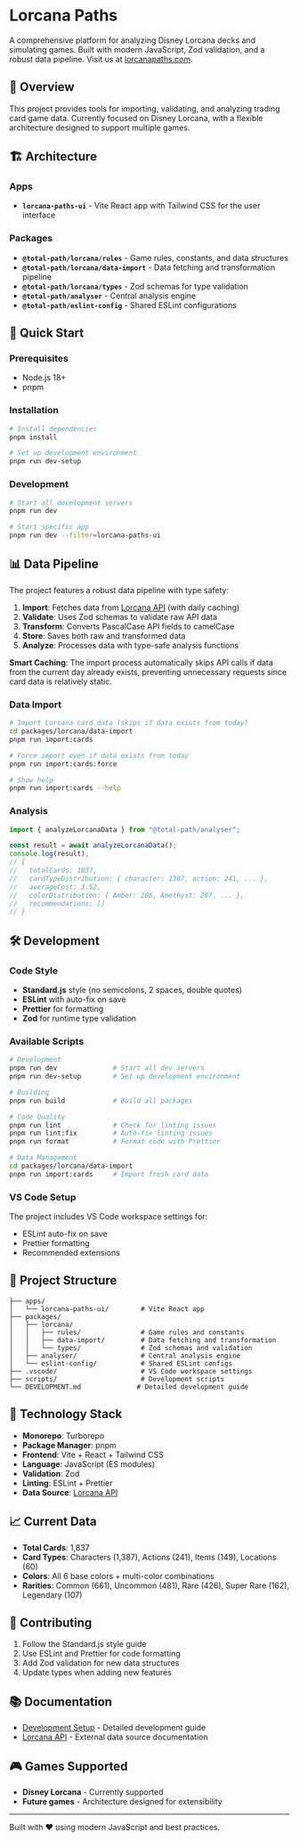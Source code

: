 # Lorcana Paths

A comprehensive platform for analyzing Disney Lorcana decks and simulating games. Built with modern JavaScript, Zod validation, and a robust data pipeline. Visit us at [lorcanapaths.com](https://lorcanapaths.com).

## 🎯 Overview

This project provides tools for importing, validating, and analyzing trading card game data. Currently focused on Disney Lorcana, with a flexible architecture designed to support multiple games.

## 🏗️ Architecture

### Apps

- **`lorcana-paths-ui`** - Vite React app with Tailwind CSS for the user interface

### Packages

- **`@total-path/lorcana/rules`** - Game rules, constants, and data structures
- **`@total-path/lorcana/data-import`** - Data fetching and transformation pipeline
- **`@total-path/lorcana/types`** - Zod schemas for type validation
- **`@total-path/analyser`** - Central analysis engine
- **`@total-path/eslint-config`** - Shared ESLint configurations

## 🚀 Quick Start

### Prerequisites

- Node.js 18+
- pnpm

### Installation

```bash
# Install dependencies
pnpm install

# Set up development environment
pnpm run dev-setup
```

### Development

```bash
# Start all development servers
pnpm run dev

# Start specific app
pnpm run dev --filter=lorcana-paths-ui
```

## 📊 Data Pipeline

The project features a robust data pipeline with type safety:

1. **Import**: Fetches data from [Lorcana API](https://lorcana-api.com) (with daily caching)
2. **Validate**: Uses Zod schemas to validate raw API data
3. **Transform**: Converts PascalCase API fields to camelCase
4. **Store**: Saves both raw and transformed data
5. **Analyze**: Processes data with type-safe analysis functions

**Smart Caching**: The import process automatically skips API calls if data from the current day already exists, preventing unnecessary requests since card data is relatively static.

### Data Import

```bash
# Import Lorcana card data (skips if data exists from today)
cd packages/lorcana/data-import
pnpm run import:cards

# Force import even if data exists from today
pnpm run import:cards:force

# Show help
pnpm run import:cards --help
```

### Analysis

```javascript
import { analyzeLorcanaData } from "@total-path/analyser";

const result = await analyzeLorcanaData();
console.log(result);
// {
//   totalCards: 1837,
//   cardTypeDistribution: { character: 1387, action: 241, ... },
//   averageCost: 3.52,
//   colorDistribution: { Amber: 286, Amethyst: 287, ... },
//   recommendations: []
// }
```

## 🛠️ Development

### Code Style

- **Standard.js** style (no semicolons, 2 spaces, double quotes)
- **ESLint** with auto-fix on save
- **Prettier** for formatting
- **Zod** for runtime type validation

### Available Scripts

```bash
# Development
pnpm run dev              # Start all dev servers
pnpm run dev-setup        # Set up development environment

# Building
pnpm run build            # Build all packages

# Code Quality
pnpm run lint             # Check for linting issues
pnpm run lint:fix         # Auto-fix linting issues
pnpm run format           # Format code with Prettier

# Data Management
cd packages/lorcana/data-import
pnpm run import:cards     # Import fresh card data
```

### VS Code Setup

The project includes VS Code workspace settings for:

- ESLint auto-fix on save
- Prettier formatting
- Recommended extensions

## 📁 Project Structure

```
├── apps/
│   └── lorcana-paths-ui/        # Vite React app
├── packages/
│   ├── lorcana/
│   │   ├── rules/               # Game rules and constants
│   │   ├── data-import/         # Data fetching and transformation
│   │   └── types/               # Zod schemas and validation
│   ├── analyser/                # Central analysis engine
│   └── eslint-config/           # Shared ESLint configs
├── .vscode/                     # VS Code workspace settings
├── scripts/                     # Development scripts
└── DEVELOPMENT.md              # Detailed development guide
```

## 🔧 Technology Stack

- **Monorepo**: Turborepo
- **Package Manager**: pnpm
- **Frontend**: Vite + React + Tailwind CSS
- **Language**: JavaScript (ES modules)
- **Validation**: Zod
- **Linting**: ESLint + Prettier
- **Data Source**: [Lorcana API](https://lorcana-api.com)

## 📈 Current Data

- **Total Cards**: 1,837
- **Card Types**: Characters (1,387), Actions (241), Items (149), Locations (60)
- **Colors**: All 6 base colors + multi-color combinations
- **Rarities**: Common (661), Uncommon (481), Rare (426), Super Rare (162), Legendary (107)

## 🤝 Contributing

1. Follow the Standard.js style guide
2. Use ESLint and Prettier for code formatting
3. Add Zod validation for new data structures
4. Update types when adding new features

## 📚 Documentation

- [Development Setup](DEVELOPMENT.md) - Detailed development guide
- [Lorcana API](https://lorcana-api.com/docs) - External data source documentation

## 🎮 Games Supported

- **Disney Lorcana** - Currently supported
- **Future games** - Architecture designed for extensibility

---

Built with ❤️ using modern JavaScript and best practices.
